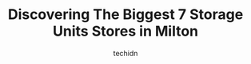 ---
layout: ampstory
image: https://i0.wp.com/www.auto.or.id/wp-content/uploads/2023/06/u-need-storage-0-milton-1686326805.jpeg?resize=640,853
author: techidn
featured: false
description: Milton, Ontario, Canada is a haven for Storage Units enthusiasts, boasting an impressive array of 7 top-notch establishments. Whether youre a seasoned connoisseur or simply curious to explo
title: Discovering The Biggest 7 Storage Units Stores in Milton
cover:
   title: Discovering The Biggest 7 Storage Units Stores in Milton
   subtitle: AUTO.OR.ID
   background: https://www.auto.or.id/wp-content/uploads/2023/06/u-need-storage-0-milton-1686326805.jpeg

pages: 
 - layout: thirds
   top: <h1>#1 SmartStop Self Storage</h1>
   bottom: "<p>Highly recommend! Clean and secure building, excellent access hours, and wonderful staff. Kassandra & Celeste at the Milton location were very helpful and friendly. If yo</p>"
   background: https://www.auto.or.id/wp-content/uploads/2023/06/u-need-storage-1-milton-1686326807.png
   backgroundblur: true
 - layout: thirds
   top: <h1>#2 Storage Solutions</h1>
   bottom: "<p>9200 Twiss Rd, Milton, ON L0P 1B0, Canada</p>"
   background: https://www.auto.or.id/wp-content/uploads/2023/06/u-need-storage-2-milton-1686326808.jpeg
   cta:
      link: https://www.auto.or.id/discovering-the-biggest-7-storage-units-stores-in-milton/
      text: Discovering The Biggest 7 Storage Units Stores in Milton
 - layout: thirds
   top: <h1>#3 Safe Self Storage - Halton</h1>
   bottom: "<p>7954 Winston Churchill Blvd, Halton Hills, ON L0P 1E0, Canada</p>"
   background: https://images.unsplash.com/photo-1635433868513-afc621b81834?ixlib=rb-4.0.3&ixid=MnwxMjA3fDB8MHxwaG90by1wYWdlfHx8fGVufDB8fHx8&auto=format&fit=crop&w=640&h=853&q=80
   cta:
      link: https://www.auto.or.id/discovering-the-biggest-7-storage-units-stores-in-milton/
      text: Discovering The Biggest 7 Storage Units Stores in Milton
 - layout: thirds
   top: <h1>#4 James Snow Self Storage Milton</h1>
   bottom: "<p>8755 Holgate Crescent, Milton, ON L9T 5G7, Canada</p>"
   background: https://images.unsplash.com/photo-1579124688690-5476c5d01fde?ixlib=rb-4.0.3&ixid=MnwxMjA3fDB8MHxwaG90by1wYWdlfHx8fGVufDB8fHx8&auto=format&fit=crop&w=640&h=853&q=80
   cta:
      link: https://www.auto.or.id/discovering-the-biggest-7-storage-units-stores-in-milton/
      text: Discovering The Biggest 7 Storage Units Stores in Milton
 - layout: thirds
   top: <h1>#5 U-Need Storage</h1>
   bottom: "<p>425 Steeles Ave E, Milton, ON L9T 8Z3, Canada</p>"
   background: https://images.unsplash.com/photo-1632495288245-811aa76d8a32?ixlib=rb-4.0.3&ixid=MnwxMjA3fDB8MHxwaG90by1wYWdlfHx8fGVufDB8fHx8&auto=format&fit=crop&w=640&h=853&q=80
   cta:
      link: https://www.auto.or.id/discovering-the-biggest-7-storage-units-stores-in-milton/
      text: Discovering The Biggest 7 Storage Units Stores in Milton
 - layout: thirds
   top: <h1>#6 StorageMart</h1>
   bottom: "<p>867 Nipissing Rd, Milton, ON L9T 4Z4, Canada</p>"
   background: https://images.unsplash.com/photo-1567346495660-baf9ca9d661a?ixlib=rb-4.0.3&ixid=MnwxMjA3fDB8MHxwaG90by1wYWdlfHx8fGVufDB8fHx8&auto=format&fit=crop&w=640&h=853&q=80
   cta:
      link: https://www.auto.or.id/discovering-the-biggest-7-storage-units-stores-in-milton/
      text: Discovering The Biggest 7 Storage Units Stores in Milton
 - layout: thirds
   top: <h1>#7 Your Self Storage</h1>
   bottom: "<p>510 Bronte St. S, Milton, ON L9T 2X6, Canada</p>"
   background: https://images.unsplash.com/photo-1639928848401-41650dc7238e?ixlib=rb-4.0.3&ixid=MnwxMjA3fDB8MHxwaG90by1wYWdlfHx8fGVufDB8fHx8&auto=format&fit=crop&w=640&h=853&q=80
   cta:
      link: https://www.auto.or.id/discovering-the-biggest-7-storage-units-stores-in-milton/
      text: Discovering The Biggest 7 Storage Units Stores in Milton
 - layout: thirds
   middle: Continue reading...
   background: https://images.unsplash.com/photo-1622398703904-7ae5d55f8e1a?ixlib=rb-4.0.3&ixid=MnwxMjA3fDB8MHxwaG90by1wYWdlfHx8fGVufDB8fHx8&auto=format&fit=crop&w=640&h=853&q=80
   cta:
      link: https://www.auto.or.id/discovering-the-biggest-7-storage-units-stores-in-milton/
      text: Discovering The Biggest 7 Storage Units Stores in Milton

---